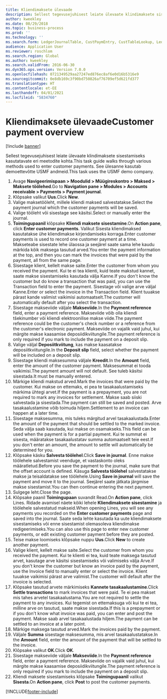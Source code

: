 ```yaml
---
title: Kliendimaksete ülevaade
description: Sellest tegevusejuhisest leiate ülevaate klindimaksete sisestamiseks kasutatavate eri meetodite kohta.
author: kweekley
ms.date: 08/29/2018
ms.topic: business-process
ms.prod: ''
ms.technology: ''
ms.search.form: LedgerJournalTable, CustPaymEntry, CustTableLookup, LedgerJournalTransCustPaym, CustOpenTrans, BankAccountTableLookUp
audience: Application User
ms.reviewer: roschlom
ms.search.region: Global
ms.author: kweekley
ms.search.validFrom: 2016-06-30
ms.dyn365.ops.version: Version 7.0.0
ms.openlocfilehash: 0721349529aa27247ed876ec8af6e0d16b5316e9
ms.sourcegitcommit: 0e8db169c3f90bd750826af76709ef5d621fd377
ms.translationtype: HT
ms.contentlocale: et-EE
ms.lasthandoff: 04/01/2021
ms.locfileid: "5834760"
---
```

# <a name="customer-payment-overview"></a><span data-ttu-id="f240d-103">Kliendimaksete ülevaade</span><span class="sxs-lookup"><span data-stu-id="f240d-103">Customer payment overview</span></span>

[!include [banner](../../includes/banner.md)]

<span data-ttu-id="f240d-104">Sellest tegevusejuhisest leiate ülevaate klindimaksete sisestamiseks kasutatavate eri meetodite kohta.</span><span class="sxs-lookup"><span data-stu-id="f240d-104">This task guide walks through various methods used to enter customer payments.</span></span> <span data-ttu-id="f240d-105">See ülesanne kasutab demoettevõtte USMF andmeid.</span><span class="sxs-lookup"><span data-stu-id="f240d-105">This task uses the USMF demo company.</span></span>

1. <span data-ttu-id="f240d-106">Avage **Navigeerimispaan > Moodulid > Müügireskontro > Maksed > Maksete töölehed**.</span><span class="sxs-lookup"><span data-stu-id="f240d-106">Go to **Navigation pane > Modules > Accounts receivable > Payments > Payment journal**.</span></span>
2. <span data-ttu-id="f240d-107">Klõpsake valikut **Uus**.</span><span class="sxs-lookup"><span data-stu-id="f240d-107">Click **New**.</span></span>
3. <span data-ttu-id="f240d-108">Valige maksetööleht, millele kliendi maksed salvestatakse.</span><span class="sxs-lookup"><span data-stu-id="f240d-108">Select the payment journal which the customer payments will be saved.</span></span>
4. <span data-ttu-id="f240d-109">Valige tööleht või sisestage see käsitsi.</span><span class="sxs-lookup"><span data-stu-id="f240d-109">Select or manually enter the journal.</span></span>
5. <span data-ttu-id="f240d-110">**Toimingupaanil** klõpsake **Kliendi maksete sisestamine**.</span><span class="sxs-lookup"><span data-stu-id="f240d-110">On **Action pane**, click **Enter customer payments**.</span></span> <span data-ttu-id="f240d-111">Valikut Sisesta kliendimaksed kasutatakse ühe kliendimakse kirjendamiseks korraga.</span><span class="sxs-lookup"><span data-stu-id="f240d-111">Enter customer payments is used to record one customer payment at a time.</span></span> <span data-ttu-id="f240d-112">Makseteabe sisestate lehe ülaossa ja seejärel saate sama lehe kaudu märkida kõik maksega tasutud arved.</span><span class="sxs-lookup"><span data-stu-id="f240d-112">You enter the payment information at the top, and then you can mark the invoices that were paid by the payment, all from the same page.</span></span>  
6. <span data-ttu-id="f240d-113">Sisestage klient, kellelt makse saite.</span><span class="sxs-lookup"><span data-stu-id="f240d-113">Enter the customer from whom you received the payment.</span></span> <span data-ttu-id="f240d-114">Kui te ei tea klienti, kuid teate makstud kannet, saate makse sisestamiseks kasutada välja Kanne.</span><span class="sxs-lookup"><span data-stu-id="f240d-114">If you don't know the customer but do know a transaction that was paid, you can use the Transaction field to enter the payment.</span></span> <span data-ttu-id="f240d-115">Sisestage või valige arve väljal Kanne.</span><span class="sxs-lookup"><span data-stu-id="f240d-115">Enter or select the invoice in the Transaction field.</span></span> <span data-ttu-id="f240d-116">Klient tuuakse pärast kande valimist vaikimisi automaatselt.</span><span class="sxs-lookup"><span data-stu-id="f240d-116">The customer will automatically default after you select the transaction.</span></span>
7. <span data-ttu-id="f240d-117">Sisestage makseviide väljale **Makseviide**.</span><span class="sxs-lookup"><span data-stu-id="f240d-117">In the **Payment reference** field, enter a payment reference.</span></span> <span data-ttu-id="f240d-118">Makseviide võib olla kliendi tšekinumber või kliendi elektroonilise makse viide.</span><span class="sxs-lookup"><span data-stu-id="f240d-118">The payment reference could be the customer's check number or a reference from the customer's electronic payment.</span></span> <span data-ttu-id="f240d-119">Makseviide on vajalik vaid juhul, kui märgite makse kaasamise deposiidikviitungile.</span><span class="sxs-lookup"><span data-stu-id="f240d-119">The payment reference is only required if you mark to include the payment on a deposit slip.</span></span>  
8. <span data-ttu-id="f240d-120">Valige väljal **Deposiitkviitung**, kas makse kaasatakse deposiitkviitungile.</span><span class="sxs-lookup"><span data-stu-id="f240d-120">In the **Deposit slip** field, select whether the payment will be included on a deposit slip.</span></span> 
9. <span data-ttu-id="f240d-121">Sisestage kliendi maksesumma väljale **Kreedit**.</span><span class="sxs-lookup"><span data-stu-id="f240d-121">In the **Amount** field, enter the amount of the customer payment.</span></span> <span data-ttu-id="f240d-122">Maksesummat ei tooda vaikimisi.</span><span class="sxs-lookup"><span data-stu-id="f240d-122">The payment amount will not default.</span></span> <span data-ttu-id="f240d-123">See tuleb käsitsi sisestada.</span><span class="sxs-lookup"><span data-stu-id="f240d-123">It must be manually entered.</span></span> 
10. <span data-ttu-id="f240d-124">Märkige kliendi makstud arved.</span><span class="sxs-lookup"><span data-stu-id="f240d-124">Mark the invoices that were paid by the customer.</span></span> <span data-ttu-id="f240d-125">Kui makse on ettemaks, ei pea te tasakaalustamiseks märkima ühtegi arvet.</span><span class="sxs-lookup"><span data-stu-id="f240d-125">If the payment is a prepayment, you are not required to mark any invoices for settlement.</span></span> <span data-ttu-id="f240d-126">Makse saab siiski salvestada ja sisestada.</span><span class="sxs-lookup"><span data-stu-id="f240d-126">The payment can still be saved and posted.</span></span> <span data-ttu-id="f240d-127">Arve tasakaalustamine võib toimuda hiljem.</span><span class="sxs-lookup"><span data-stu-id="f240d-127">Settlement to an invoice can happen at a later time.</span></span>
11. <span data-ttu-id="f240d-128">Sisestage maksesumma, mis tuleks märgitud arvel tasakaalustada.</span><span class="sxs-lookup"><span data-stu-id="f240d-128">Enter the amount of the payment that should be settled to the marked invoice.</span></span> <span data-ttu-id="f240d-129">Seda välja saab kasutada, kui makse on osamakseks.</span><span class="sxs-lookup"><span data-stu-id="f240d-129">This field can be used when the payment is for a partial payment.</span></span> <span data-ttu-id="f240d-130">Kui te summat ei sisesta, määratakse tasakaalustatav summa automaatselt teie eest.</span><span class="sxs-lookup"><span data-stu-id="f240d-130">If you don't enter an amount, the amount to settle will automatically be determined for you.</span></span>
12. <span data-ttu-id="f240d-131">Klõpsake käsku **Salvesta töölehel**.</span><span class="sxs-lookup"><span data-stu-id="f240d-131">Click **Save in journal**.</span></span> <span data-ttu-id="f240d-132">Enne makse töölehele salvestamist veenduge, et vastaskonto oleks määratletud.</span><span class="sxs-lookup"><span data-stu-id="f240d-132">Before you save the payment to the journal, make sure that the offset account is defined.</span></span> <span data-ttu-id="f240d-133">Käsuga **Salvesta töölehel** salvestatakse makse ja teisaldatakse see töölehele.</span><span class="sxs-lookup"><span data-stu-id="f240d-133">Using **Save in journal** will save the payment and move it to the journal.</span></span> <span data-ttu-id="f240d-134">Seejärel saate jätkata järgmise makse sisestamist.</span><span class="sxs-lookup"><span data-stu-id="f240d-134">You can then continue entering the next payment.</span></span>
13. <span data-ttu-id="f240d-135">Sulgege leht.</span><span class="sxs-lookup"><span data-stu-id="f240d-135">Close the page.</span></span>
14. <span data-ttu-id="f240d-136">Klõpsake paanil **Toimingupaan** suvandit Read.</span><span class="sxs-lookup"><span data-stu-id="f240d-136">On **Action pane**, click Lines.</span></span> <span data-ttu-id="f240d-137">Ridade avamisel näete kõiki lehele **Kliendimaksete sisestamine** ja töölehele salvestatud makseid.</span><span class="sxs-lookup"><span data-stu-id="f240d-137">When opening Lines, you will see any payments you recorded on the **Enter customer payments** page and saved into the journal.</span></span> <span data-ttu-id="f240d-138">Saate seda lehte kasutada ka uute kliendimaksete sisestamiseks või enne sisestamist olemasoleva kliendimakse redigeerimiseks.</span><span class="sxs-lookup"><span data-stu-id="f240d-138">You can also use this page to enter new customer payments, or edit existing customer payment before they are posted.</span></span>
15. <span data-ttu-id="f240d-139">Teise makse loomiseks klõpsake nuppu **Uus**.</span><span class="sxs-lookup"><span data-stu-id="f240d-139">Click **New** to create another payment.</span></span> 
16. <span data-ttu-id="f240d-140">Valige klient, kellelt makse saite.</span><span class="sxs-lookup"><span data-stu-id="f240d-140">Select the customer from whom you received the payment.</span></span> <span data-ttu-id="f240d-141">Kui te klienti ei tea, kuid teate maksega tasutud arvet, kasutage arve käsitsi sisestamiseks või valimiseks välja Arve.</span><span class="sxs-lookup"><span data-stu-id="f240d-141">If you don't know the customer but know an invoice paid by the payment, use the Invoice field to manually enter or select the invoice.</span></span> <span data-ttu-id="f240d-142">Klient tuuakse vaikimisi pärast arve valimist.</span><span class="sxs-lookup"><span data-stu-id="f240d-142">The customer will default after the invoice is selected.</span></span>  
17. <span data-ttu-id="f240d-143">Klõpsake tasutud arvete märkimiseks **Kannete tasakaalustamine**.</span><span class="sxs-lookup"><span data-stu-id="f240d-143">Click **Settle transactions** to mark invoices that were paid.</span></span> <span data-ttu-id="f240d-144">Te ei pea makset mis tahes arvetel tasakaalustama.</span><span class="sxs-lookup"><span data-stu-id="f240d-144">You are not required to settle the payment to any invoices.</span></span> <span data-ttu-id="f240d-145">Kui tegemist on ettemaksuga või kui te ei tea, milline arve on tasutud, saate makse sisestada.</span><span class="sxs-lookup"><span data-stu-id="f240d-145">If this is a prepayment or if you don't know what invoice was paid, you can enter and post the payment.</span></span> <span data-ttu-id="f240d-146">Makse saab arvel tasakaalustada hiljem.</span><span class="sxs-lookup"><span data-stu-id="f240d-146">The payment can be settled to an invoice at a later point.</span></span>  
18. <span data-ttu-id="f240d-147">Märkige maksega tasutud arved.</span><span class="sxs-lookup"><span data-stu-id="f240d-147">Mark the invoices paid by the payment.</span></span> 
19. <span data-ttu-id="f240d-148">Väljale **Summa** sisestage maksesumma, mis arvel tasakaalustatakse.</span><span class="sxs-lookup"><span data-stu-id="f240d-148">In the **Amount** field, enter the amount of the payment that will be settled to the invoice.</span></span>
20. <span data-ttu-id="f240d-149">Klõpsake valikut **OK**.</span><span class="sxs-lookup"><span data-stu-id="f240d-149">Click **OK**.</span></span>
21. <span data-ttu-id="f240d-150">Sisestage makseviide väljale **Makseviide**.</span><span class="sxs-lookup"><span data-stu-id="f240d-150">In the **Payment reference** field, enter a payment reference.</span></span> <span data-ttu-id="f240d-151">Makseviide on vajalik vaid juhul, kui märgite makse kaasamise deposiidikviitungile.</span><span class="sxs-lookup"><span data-stu-id="f240d-151">The payment reference is only required if you mark to include the payment on a deposit slip.</span></span>  
22. <span data-ttu-id="f240d-152">Kliendi maksete sisestamiseks klõpsake **Toimingupaanil** valikut **Sisesta**.</span><span class="sxs-lookup"><span data-stu-id="f240d-152">On **Action pane**, click **Post** to post the customer payments.</span></span> 



[!INCLUDE[footer-include](../../../includes/footer-banner.md)]